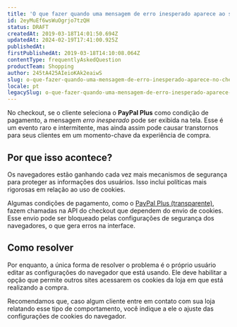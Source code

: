 ```yaml
---
title: 'O que fazer quando uma mensagem de erro inesperado aparece ao selecionar PayPal Plus no checkout'
id: 2eyMuEf6wsWuOgrjo7tzQH
status: DRAFT
createdAt: 2019-03-18T14:01:50.694Z
updatedAt: 2024-02-19T17:41:00.925Z
publishedAt: 
firstPublishedAt: 2019-03-18T14:10:08.064Z
contentType: frequentlyAskedQuestion
productTeam: Shopping
author: 245tA425AIeioKAk2eaiwS
slug: o-que-fazer-quando-uma-mensagem-de-erro-inesperado-aparece-no-checkout
locale: pt
legacySlug: o-que-fazer-quando-uma-mensagem-de-erro-inesperado-aparece-ao-selecionar
---
```


No checkout, se o cliente seleciona o __PayPal Plus__ como condição de pagamento, a mensagem _erro inesperado_ pode ser exibida na tela. Esse é um evento raro e intermitente, mas ainda assim pode causar transtornos para seus clientes em um momento-chave da experiência de compra.


## Por que isso acontece?
Os navegadores estão ganhando cada vez mais mecanismos de segurança para proteger as informações dos usuários. Isso inclui políticas mais rigorosas em relação ao uso de cookies. 

Algumas condições de pagamento, como o [PayPal Plus (transparente)](/pt/tutorial/configurar-paypal-plus-paypal-transparente), fazem chamadas na API do checkout que dependem do envio de cookies. Esse envio pode ser bloqueado pelas configurações de segurança dos navegadores, o que gera erros na interface.


## Como resolver
Por enquanto, a única forma de resolver o problema é o próprio usuário editar as configurações do navegador que está usando. Ele deve habilitar a opção que permite outros sites acessarem os cookies da loja em que está realizando a compra.

Recomendamos que, caso algum cliente entre em contato com sua loja relatando esse tipo de comportamento, você indique a ele o ajuste das configurações de cookies do navegador.
